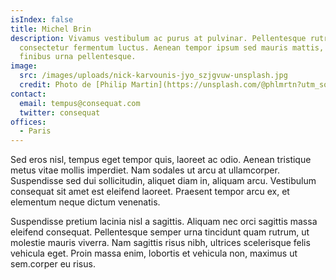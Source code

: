 ```yaml
---
isIndex: false
title: Michel Brin
description: Vivamus vestibulum ac purus at pulvinar. Pellentesque rutrum massa
  consectetur fermentum luctus. Aenean tempor ipsum sed mauris mattis, ac
  finibus urna pellentesque. 
image:
  src: /images/uploads/nick-karvounis-jyo_szjgvuw-unsplash.jpg
  credit: Photo de [Philip Martin](https://unsplash.com/@phlmrtn?utm_source=unsplash&utm_medium=referral&utm_content=creditCopyText) on [Unsplash](https://unsplash.com)
contact:
  email: tempus@consequat.com
  twitter: consequat
offices:
  - Paris
---
```

Sed eros nisl, tempus eget tempor quis, laoreet ac odio. Aenean tristique metus vitae mollis imperdiet. Nam sodales ut arcu at ullamcorper. Suspendisse sed dui sollicitudin, aliquet diam in, aliquam arcu. Vestibulum consequat sit amet est eleifend laoreet. Praesent tempor arcu ex, et elementum neque dictum venenatis. 


Suspendisse pretium lacinia nisl a sagittis. Aliquam nec orci sagittis massa eleifend consequat. Pellentesque semper urna tincidunt quam rutrum, ut molestie mauris viverra. Nam sagittis risus nibh, ultrices scelerisque felis vehicula eget. Proin massa enim, lobortis et vehicula non, maximus ut sem.corper eu risus.
  